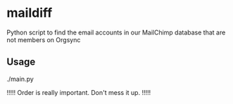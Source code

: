 # maildiff
Python script to find the email accounts in our MailChimp database that are not members on Orgsync

## Usage
./main.py <MailChimp CVS File> <OrgSync CVS File>

!!!!! Order is really important. Don't mess it up. !!!!!
